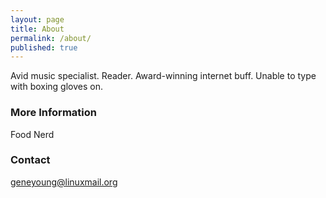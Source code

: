 ```yaml
---
layout: page
title: About
permalink: /about/
published: true
---
```


Avid music specialist. Reader. Award-winning internet buff. Unable to type with boxing gloves on.

### More Information

Food Nerd

### Contact

geneyoung@linuxmail.org
